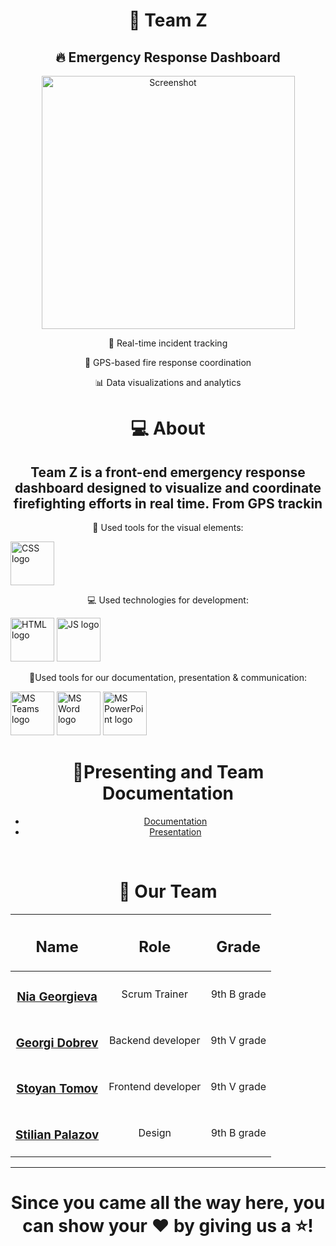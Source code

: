 
<h1 align="center">🚒 Team Z</h1>
<h2 align="center">🔥 Emergency Response Dashboard</h2>

<p align="center">
  <a><img width="405" alt="Screenshot" src="https://cdn.discordapp.com/attachments/1381678814567858259/1381686071431004171/image.png?ex=68486aed&is=6847196d&hm=0d800e77a8a48fc9c9852d3dd8c84a74f5a2a4056088dc462c6d0a0538421bbd&" /></a>
</p>


<div align="center">
  <p>🧯 Real-time incident tracking</p>
  <p>📍 GPS-based fire response coordination</p>
  <p>📊 Data visualizations and analytics</p>

# 💻 About

## Team Z is a front-end emergency response dashboard designed to visualize and coordinate firefighting efforts in real time. From GPS trackin



</p>
<p align="center">





 🎨 Used tools for the visual elements:
<p align="left" gap="10px">
<a href="https://www.figma.com/"><img src="https://cdn.freebiesupply.com/logos/large/2x/css3-logo-png-transparent.png" alt="CSS logo" width=70px/></a>
</p>

 💻 Used technologies for development:
<div align="left" >
<p align="left gap="10px">
<a href="https://cplusplus.com/"><img width=70px src="https://encrypted-tbn0.gstatic.com/images?q=tbn:ANd9GcTYk594AhSKw5Eb3iHkPHs_XmpCqaRVgu0mvg&s" alt="HTML logo"/></a>
  <a href="https://cplusplus.com/"><img width=70px src="https://static.vecteezy.com/system/resources/previews/027/127/463/non_2x/javascript-logo-javascript-icon-transparent-free-png.png" alt="JS logo"/></a>
</p>
</div>

 📑Used tools for our documentation, presentation & communication:
<p align="left">
<a href="https://www.microsoft.com/en/microsoft-teams/group-chat-software"><img src="https://img.icons8.com/fluency/48/microsoft-teams-2019.png" alt = "MS Teams logo" width=70px /></a>
<a href="https://www.microsoft.com/en-ww/microsoft-365/word"><img src="https://img.icons8.com/color/48/microsoft-word-2019--v2.png" alt="MS Word logo" width=70px /></a>
<a href="https://www.microsoft.com/en-ww/microsoft-365/powerpoint"><img src="https://img.icons8.com/color/344/ms-powerpoint.png" alt="MS PowerPoint logo" width=70px /></a>
</p>

# 🌟Presenting and Team Documentation
- [Documentation](https://codingburgas-my.sharepoint.com/:w:/g/personal/nggeorgieva23_codingburgas_bg/EZ7k0hyTRyRHv4rhhpJi2y0BMTHHNbnSjwibZbyhohRxmw?e=LkeXiY)
- [Presentation](https://docs.google.com/presentation/d/1V1N8HyKm_KT9XVhMQFvrccSLywJGctAz/edit?slide=id.p1#slide=id.p1)
<br>

# 🧒 Our Team
| <h2>Name</h2> | <h2>Role</h2> | <h2>Grade</h2> |
| :---:   | :---: | :---: |
| <h3><a href = "https://github.com/NGGeorgieva23">Nia Georgieva</a></h3> | Scrum Trainer  | 9th B grade |
| <h3><a href = "https://github.com/GSDobrev23">Georgi Dobrev</a></h3> | Backend developer | 9th V grade |
| <h3><a href = "https://github.com/SATomov23">Stoyan Tomov</a></h3> | Frontend developer | 9th V grade |
| <h3><a href = "https://github.com/SVPalazov23 ">Stilian Palazov</a></h3> | Design | 9th B grade |







<hr>

<h1 align="center">
 Since you came all the way here, you can show your ❤ by giving us a ⭐!
</h1>
